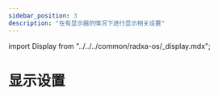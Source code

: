 ```yaml
---
sidebar_position: 3
description: "在有显示器的情况下进行显示相关设置"
---
```


import Display from "../../../common/radxa-os/\_display.mdx";

# 显示设置

<Display />
